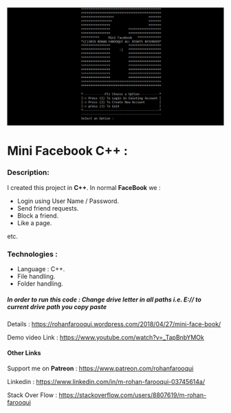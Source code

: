 
![](https://github.com/LOL-32/Mini-Facebook-Cpp/blob/master/Images/screenshot_20180609_084909.png)

# **Mini Facebook C++** :

### **Description**:

I created this project in **C++**. In normal __FaceBook__ we :
* Login using User Name / Password.
* Send friend requests.
* Block a friend.
* Like a page. 

etc.

### **Technologies** :
* Language : C++.
* File handling.
* Folder handling.

##### In order to run this code : Change drive letter in all paths i.e. E:// to current drive path you copy paste

Details            : https://rohanfarooqui.wordpress.com/2018/04/27/mini-face-book/

Demo  video Link   : https://www.youtube.com/watch?v=_TapBnbYMOk

#### **Other Links** 

Support me on **Patreon** : https://www.patreon.com/rohanfarooqui

Linkedin                  : https://www.linkedin.com/in/m-rohan-farooqui-03745614a/

Stack Over Flow           : https://stackoverflow.com/users/8807619/m-rohan-farooqui


